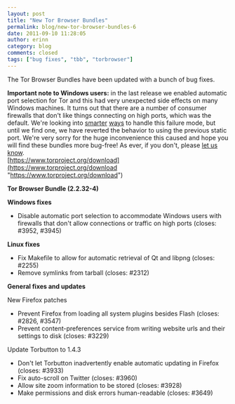 ```yaml
---
layout: post
title: "New Tor Browser Bundles"
permalink: blog/new-tor-browser-bundles-6
date: 2011-09-10 11:28:05
author: erinn
category: blog
comments: closed
tags: ["bug fixes", "tbb", "torbrowser"]
---
```


The Tor Browser Bundles have been updated with a bunch of bug fixes.

**Important note to Windows users:** in the last release we enabled automatic port selection for Tor and this had very unexpected side effects on many Windows machines. It turns out that there are a number of consumer firewalls that don't like things connecting on high ports, which was the default. We're looking into [smarter](https://trac.torproject.org/projects/tor/ticket/3943) [ways](https://trac.torproject.org/projects/tor/ticket/3948) to handle this failure mode, but until we find one, we have reverted the behavior to using the previous static port. We're very sorry for the huge inconvenience this caused and hope you will find these bundles more bug-free! As ever, if you don't, please [let us know](https://trac.torproject.org/).  
 [https://www.torproject.org/download](https://www.torproject.org/download "https://www.torproject.org/download")

**Tor Browser Bundle (2.2.32-4)**

**Windows fixes**

-   Disable automatic port selection to accommodate Windows users with  
     firewalls that don't allow connections or traffic on high ports (closes: \#3952, \#3945)

**Linux fixes**

-   Fix Makefile to allow for automatic retrieval of Qt and libpng (closes: \#2255)
-   Remove symlinks from tarball (closes: \#2312)

**General fixes and updates**

New Firefox patches

-   Prevent Firefox from loading all system plugins besides Flash (closes: \#2826, \#3547)
-   Prevent content-preferences service from writing website urls and their settings to disk (closes: \#3229)

Update Torbutton to 1.4.3

-   Don't let Torbutton inadvertently enable automatic updating in Firefox (closes: \#3933)
-   Fix auto-scroll on Twitter (closes: \#3960)
-   Allow site zoom information to be stored (closes: \#3928)
-   Make permissions and disk errors human-readable (closes: \#3649)

